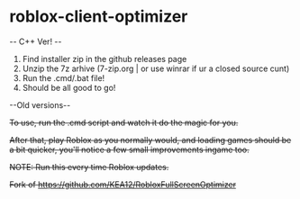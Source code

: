 # roblox-client-optimizer

-- C++ Ver! --

1. Find installer zip in the github releases page
2. Unzip the 7z arhive (7-zip.org | or use winrar if ur a closed source cunt)
3. Run the .cmd/.bat file!
4. Should be all good to go!
  
  
  
  
  
--Old versions--

~~To use, run the .cmd script and watch it do the magic for you.~~

~~After that, play Roblox as you normally would, and loading games should be a bit quicker, you'll notice a few small improvements ingame too.~~

~~NOTE: Run this every time Roblox updates.~~

~~Fork of https://github.com/KEA12/RobloxFullScreenOptimizer~~
